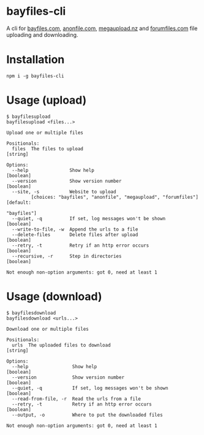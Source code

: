# bayfiles-cli
A cli for [bayfiles.com](https://bayfiles.com/), [anonfile.com](https://anonfile.com/), [megaupload.nz](https://megaupload.nz/) and [forumfiles.com](https://forumfiles.com/api/upload) file uploading and downloading.

# Installation
`npm i -g bayfiles-cli`

# Usage (upload)
```
$ bayfilesupload
bayfilesupload <files...>

Upload one or multiple files

Positionals:
  files  The files to upload                                            [string]

Options:
  --help               Show help                                       [boolean]
  --version            Show version number                             [boolean]
  --site, -s           Website to upload
         [choices: "bayfiles", "anonfile", "megaupload", "forumfiles"] [default:
                                                                     "bayfiles"]
  --quiet, -q          If set, log messages won't be shown             [boolean]
  --write-to-file, -w  Append the urls to a file
  --delete-files       Delete files after upload                       [boolean]
  --retry, -t          Retry if an http error occurs                   [boolean]
  --recursive, -r      Step in directories                             [boolean]

Not enough non-option arguments: got 0, need at least 1
```

# Usage (download)
```
$ bayfilesdownload
bayfilesdownload <urls...>

Download one or multiple files

Positionals:
  urls  The uploaded files to download                                  [string]

Options:
  --help                Show help                                      [boolean]
  --version             Show version number                            [boolean]
  --quiet, -q           If set, log messages won't be shown            [boolean]
  --read-from-file, -r  Read the urls from a file
  --retry, -t           Retry if an http error occurs                  [boolean]
  --output, -o          Where to put the downloaded files

Not enough non-option arguments: got 0, need at least 1
```
